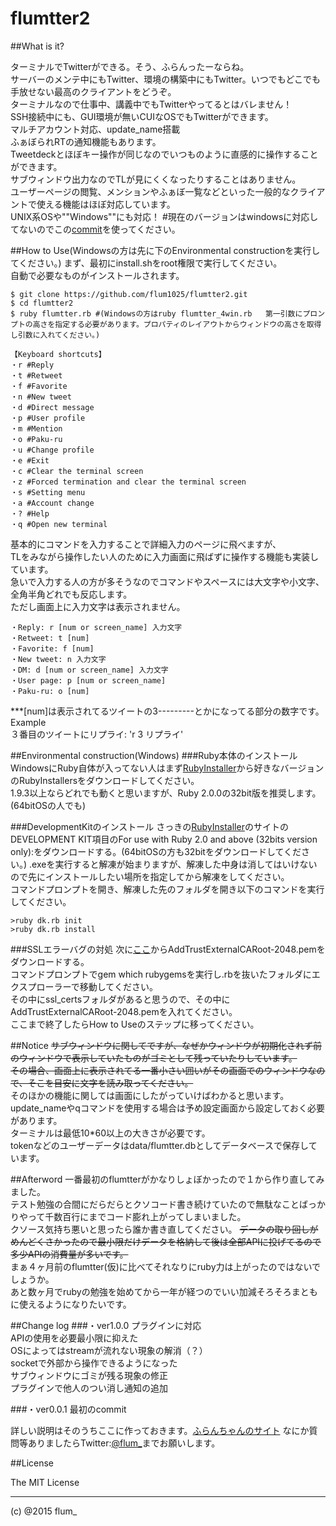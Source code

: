 ﻿flumtter2
===========

##What is it?

ターミナルでTwitterができる。そう、ふらんったーならね。  
サーバーのメンテ中にもTwitter、環境の構築中にもTwitter。いつでもどこでも手放せない最高のクライアントをどうぞ。  
ターミナルなので仕事中、講義中でもTwitterやってるとはバレません！  
SSH接続中にも、GUI環境が無いCUIなOSでもTwitterができます。  
マルチアカウント対応、update_name搭載  
ふぁぼられRTの通知機能もあります。  
Tweetdeckとほぼキー操作が同じなのでいつものように直感的に操作することができます。  
サブウィンドウ出力なのでTLが見にくくなったりすることはありません。  
ユーザーページの閲覧、メンションやふぁぼ一覧などといった一般的なクライアントで使える機能はほぼ対応しています。  
UNIX系OSや""Windows""にも対応！  #現在のバージョンはwindowsに対応してないのでこの[commit](https://github.com/flum1025/flumtter2/tree/82ae5405e55f2077bf7d8ff0a4efd1f32e699f7c)を使ってください。
  
  
##How to Use(Windowsの方は先に下のEnvironmental constructionを実行してください。)
まず、最初にinstall.shをroot権限で実行してください。  
自動で必要なものがインストールされます。  
```
$ git clone https://github.com/flum1025/flumtter2.git  
$ cd flumtter2  
$ ruby flumtter.rb #(Windowsの方はruby flumtter_4win.rb   第一引数にプロンプトの高さを指定する必要があります。プロパティのレイアウトからウィンドウの高さを取得し引数に入れてください。)

```
  
```
【Keyboard shortcuts】  
・r #Reply  
・t #Retweet  
・f #Favorite  
・n #New tweet  
・d #Direct message  
・p #User profile  
・m #Mention  
・o #Paku-ru  
・u #Change profile  
・e #Exit  
・c #Clear the terminal screen  
・z #Forced termination and clear the terminal screen  
・s #Setting menu  
・a #Account change  
・? #Help  
・q #Open new terminal  
```
  
基本的にコマンドを入力することで詳細入力のページに飛べますが、  
TLをみながら操作したい人のために入力画面に飛ばずに操作する機能も実装しています。  
急いで入力する人の方が多そうなのでコマンドやスペースには大文字や小文字、全角半角どれでも反応します。  
ただし画面上に入力文字は表示されません。  
  
```
・Reply: r [num or screen_name] 入力文字  
・Retweet: t [num]  
・Favorite: f [num]  
・New tweet: n 入力文字  
・DM: d [num or screen_name] 入力文字  
・User page: p [num or screen_name]  
・Paku-ru: o [num]  
```
  
***[num]は表示されてるツイートの3---------とかになってる部分の数字です。  
Example  
３番目のツイートにリプライ: 'r 3 リプライ'  
  
  

##Environmental construction(Windows)
###Ruby本体のインストール
WindowsにRuby自体が入ってない人はまず[RubyInstaller](http://rubyinstaller.org/downloads/)から好きなバージョンのRubyInstallersをダウンロードしてください。  
1.9.3以上ならどれでも動くと思いますが、Ruby 2.0.0の32bit版を推奨します。(64bitOSの人でも)  
  
###DevelopmentKitのインストール
さっきの[RubyInstaller](http://rubyinstaller.org/downloads/)のサイトのDEVELOPMENT KIT項目のFor use with Ruby 2.0 and above (32bits version only):をダウンロードする。(64bitOSの方も32bitをダウンロードしてください。)
.exeを実行すると解凍が始まりますが、解凍した中身は消してはいけないので先にインストールしたい場所を指定してから解凍をしてください。  
コマンドプロンプトを開き、解凍した先のフォルダを開き以下のコマンドを実行してください。  
  
```
>ruby dk.rb init
>ruby dk.rb install
```
  
###SSLエラーバグの対処
次に[ここ](https://gist.github.com/luislavena/f064211759ee0f806c88#step-1-obtain-the-new-trust-certificate)からAddTrustExternalCARoot-2048.pemをダウンロードする。  
コマンドプロンプトでgem which rubygemsを実行し.rbを抜いたフォルダにエクスプローラーで移動してください。  
その中にssl_certsフォルダがあると思うので、その中にAddTrustExternalCARoot-2048.pemを入れてください。  
ここまで終了したらHow to Useのステップに移ってください。
  
##Notice
~~サブウィンドウに関してですが、なぜかウィンドウが初期化されず前のウィンドウで表示していたものがゴミとして残っていたりしています。~~  
~~その場合、画面上に表示されてる一番小さい囲いがその画面でのウィンドウなので、そこを目安に文字を読み取ってください。~~  
そのほかの機能に関しては画面にしたがっていけばわかると思います。  
update_nameやqコマンドを使用する場合は予め設定画面から設定しておく必要があります。  
ターミナルは最低10*60以上の大きさが必要です。  
tokenなどのユーザーデータはdata/flumtter.dbとしてデータベースで保存しています。  
  
  
##Afterword
一番最初のflumtterがかなりしょぼかったので１から作り直してみました。  
テスト勉強の合間にだらだらとクソコード書き続けていたので無駄なことばっかりやって千数百行にまでコード膨れ上がってしまいました。  
クソース気持ち悪いと思ったら誰か書き直してください。
~~データの取り回しがめんどくさかったので最小限だけデータを格納して後は全部APIに投げてるので多少APIの消費量が多いです。~~  
まぁ４ヶ月前のflumtter(仮)に比べてそれなりにruby力は上がったのではないでしょうか。  
あと数ヶ月でrubyの勉強を始めてから一年が経つのでいい加減そろそろまともに使えるようになりたいです。  


##Change log
###・ver1.0.0
プラグインに対応  
APIの使用を必要最小限に抑えた  
OSによってはstreamが流れない現象の解消（？）  
socketで外部から操作できるようになった  
サブウィンドウにゴミが残る現象の修正  
プラグインで他人のつい消し通知の追加


###・ver0.0.1
最初のcommit


詳しい説明はそのうちここに作っておきます。[ふらんちゃんのサイト](http://flum.pw/twitter/index.php?page=flumtter)
なにか質問等ありましたらTwitter:[@flum_](https://twitter.com/flum_)までお願いします。

##License

The MIT License

-------
(c) @2015 flum_
